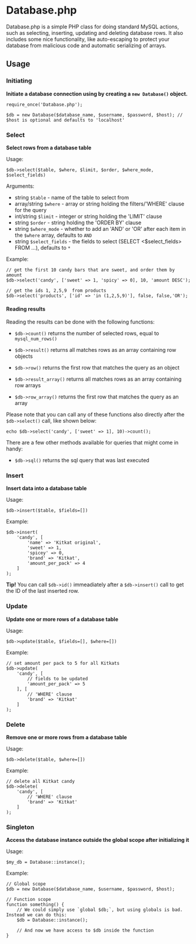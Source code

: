 # Database.php

Database.php is a simple PHP class for doing standard MySQL actions, such as selecting, inserting, updating and deleting database rows. It also includes some nice functionality, like auto-escaping to protect your database from malicious code and automatic serializing of arrays.

## Usage

### Initiating
**Initiate a database connection using by creating a `new Database()` object.**

```
require_once('Database.php');

$db = new Database($database_name, $username, $password, $host); // $host is optional and defaults to 'localhost'
```

### Select
**Select rows from a database table**

Usage:

```
$db->select($table, $where, $limit, $order, $where_mode, $select_fields)
```

Arguments:

* string `$table` - name of the table to select from
* array/string `$where` - array or string holding the filters/'WHERE' clause for the query
* int/string `$limit` - integer or string holding the 'LIMIT' clause
* string `$order` - string holding the 'ORDER BY' clause
* string `$where_mode` - whether to add an 'AND' or 'OR' after each item in the `$where` array, defaults to `AND`
* string `$select_fields` - the fields to select (SELECT <$select_fields> FROM ...), defaults to `*`

Example:

```
// get the first 10 candy bars that are sweet, and order them by amount
$db->select('candy', ['sweet' => 1, 'spicy' => 0], 10, 'amount DESC');
```

```
// get the ids 1, 2,5,9  from products
$db->select('products', ['id' => 'in (1,2,5,9)'], false, false,'OR');
```



#### Reading results

Reading the results can be done with the following functions:

* `$db->count()` returns the number of selected rows, equal to `mysql_num_rows()`

* `$db->result()` returns all matches rows as an array containing row objects
* `$db->row()` returns the first row that matches the query as an object

* `$db->result_array()` returns all matches rows as an array containing row arrays
* `$db->row_array()` returns the first row that matches the query as an array

Please note that you can call any of these functions also directly after the `$db->select()` call, like shown below:

```
echo $db->select('candy', ['sweet' => 1], 10)->count();
```

There are a few other methods available for queries that might come in handy:

* `$db->sql()` returns the sql query that was last executed


### Insert
**Insert data into a database table**

Usage:

```
$db->insert($table, $fields=[])
```

Example:

```
$db->insert(
	'candy', [
		'name' => 'Kitkat original',
		'sweet' => 1,
		'spicey' => 0,
		'brand' => 'Kitkat',
		'amount_per_pack' => 4
	]
);
```

**Tip!** You can call `$db->id()` immeadiately after a `$db->insert()` call to get the ID of the last inserted row.

### Update
**Update one or more rows of a database table**

Usage:

```
$db->update($table, $fields=[], $where=[])
```

Example:

```
// set amount per pack to 5 for all Kitkats
$db->update(
	'candy', [
		// fields to be updated
		'amount_per_pack' => 5
	], [
		// 'WHERE' clause
		'brand' => 'Kitkat'
	]
);
```

### Delete
**Remove one or more rows from a database table**

Usage:

```
$db->delete($table, $where=[])
```

Example:

```
// delete all Kitkat candy
$db->delete(
	'candy', [
		// 'WHERE' clause
		'brand' => 'Kitkat'
	]
);
```

### Singleton
**Access the database instance outside the global scope after initializing it**

Usage:

```
$my_db = Database::instance();
```

Example:

```
// Global scope
$db = new Database($database_name, $username, $password, $host);

// Function scope
function something() {
    // We could simply use `global $db;`, but using globals is bad. Instead we can do this:
    $db = Database::instance();

    // And now we have access to $db inside the function
}
```
